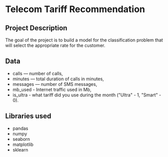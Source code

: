 # Telecom Tariff Recommendation

## Project Description
The goal of the project is to build a model for the classification problem that will select the appropriate rate for the customer.

## Data

* calls — number of calls,
* minutes — total duration of calls in minutes,
* messages — number of SMS messages,
* mb_used - Internet traffic used in Mb,
* is_ultra - what tariff did you use during the month ("Ultra" - 1, "Smart" - 0).

## Libraries used
- pandas
- numpy
- seaborn
- matplotlib
- sklearn